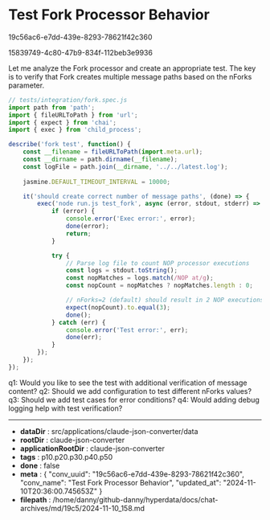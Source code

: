 # Test Fork Processor Behavior

19c56ac6-e7dd-439e-8293-78621f42c360

15839749-4c80-47b9-834f-112beb3e9936

 Let me analyze the Fork processor and create an appropriate test. The key is to verify that Fork creates multiple message paths based on the nForks parameter.

```javascript
// tests/integration/fork.spec.js
import path from 'path';
import { fileURLToPath } from 'url';
import { expect } from 'chai';
import { exec } from 'child_process';

describe('fork test', function() {
    const __filename = fileURLToPath(import.meta.url);
    const __dirname = path.dirname(__filename);
    const logFile = path.join(__dirname, '../../latest.log');
    
    jasmine.DEFAULT_TIMEOUT_INTERVAL = 10000;

    it('should create correct number of message paths', (done) => {
        exec('node run.js test_fork', async (error, stdout, stderr) => {
            if (error) {
                console.error('Exec error:', error);
                done(error);
                return;
            }

            try {
                // Parse log file to count NOP processor executions
                const logs = stdout.toString();
                const nopMatches = logs.match(/NOP at/g);
                const nopCount = nopMatches ? nopMatches.length : 0;

                // nForks=2 (default) should result in 2 NOP executions + 1 for done message
                expect(nopCount).to.equal(3); 
                done();
            } catch (err) {
                console.error('Test error:', err);
                done(err);
            }
        });
    });
});
```

q1: Would you like to see the test with additional verification of message content?
q2: Should we add configuration to test different nForks values?
q3: Should we add test cases for error conditions?
q4: Would adding debug logging help with test verification?

---

* **dataDir** : src/applications/claude-json-converter/data
* **rootDir** : claude-json-converter
* **applicationRootDir** : claude-json-converter
* **tags** : p10.p20.p30.p40.p50
* **done** : false
* **meta** : {
  "conv_uuid": "19c56ac6-e7dd-439e-8293-78621f42c360",
  "conv_name": "Test Fork Processor Behavior",
  "updated_at": "2024-11-10T20:36:00.745653Z"
}
* **filepath** : /home/danny/github-danny/hyperdata/docs/chat-archives/md/19c5/2024-11-10_158.md